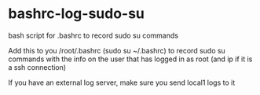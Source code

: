 # bashrc-log-sudo-su
bash script for .bashrc to record sudo su commands


Add this to you /root/.bashrc (sudo su ~/.bashrc) to record sudo su commands with the info on the user that has logged in as root (and ip if it is a ssh connection)

If you have an external log server, make sure you send local1 logs to it
